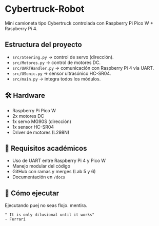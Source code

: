 # Cybertruck-Robot

Mini camioneta tipo Cybertruck controlada con Raspberry Pi Pico W + Raspberry Pi 4.

## Estructura del proyecto
- `src/Steering.py` → control de servo (dirección).
- `src/Motores.py` → control de motores DC.
- `src/UARTHandler.py` → comunicación con Raspberry Pi 4 vía UART.
- `src/USonic.py` → sensor ultrasónico HC-SR04.
- `src/main.py` → integra todos los módulos.

## 🛠️ Hardware
- Raspberry Pi Pico W
- 2x motores DC
- 1x servo MG90S (dirección)
- 1x sensor HC-SR04
- Driver de motores (L298N)

## 🧪 Requisitos académicos
- Uso de UART entre Raspberry Pi 4 y Pico W
- Manejo modular del código
- GitHub con ramas y merges (Lab 5 y 6)
- Documentación en `/docs`

## 🚀 Cómo ejecutar

 Ejecutando puej no seas flojo. mentira.

    " It is only dilusional until it works"
    - Ferrari
